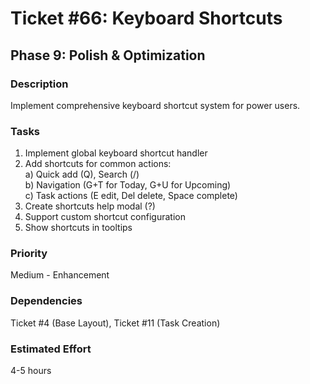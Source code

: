 # Ticket #66: Keyboard Shortcuts

## Phase 9: Polish & Optimization

### Description
Implement comprehensive keyboard shortcut system for power users.

### Tasks
1) Implement global keyboard shortcut handler  
2) Add shortcuts for common actions:  
   a) Quick add (Q), Search (/)  
   b) Navigation (G+T for Today, G+U for Upcoming)  
   c) Task actions (E edit, Del delete, Space complete)  
3) Create shortcuts help modal (?)  
4) Support custom shortcut configuration  
5) Show shortcuts in tooltips  

### Priority
Medium - Enhancement

### Dependencies
Ticket #4 (Base Layout), Ticket #11 (Task Creation)

### Estimated Effort
4-5 hours
